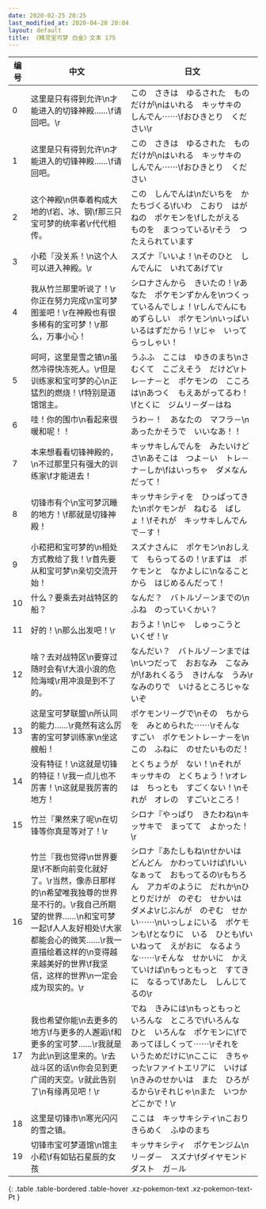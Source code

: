 ```yaml
---
date: 2020-02-25 20:25
last_modified_at: 2020-04-20 20:04
layout: default
title: 《精灵宝可梦 白金》文本 175
---
```

| 编号 | 中文 | 日文 |
| ---- | ---- | ---- |
| 0 | 这里是只有得到允许\n才能进入的切锋神殿……\f请回吧。\r | この　さきは　ゆるされた　ものだけが\nはいれる　キッサキの　しんでん⋯⋯\fおひきとり　ください\r |
| 1 | 这里是只有得到允许\n才能进入的切锋神殿……\f请回吧。 | この　さきは　ゆるされた　ものだけが\nはいれる　キッサキの　しんでん⋯⋯\fおひきとり　ください |
| 2 | 这个神殿\n供奉着构成大地的\f岩、冰、钢\f那三只宝可梦的统率者\r代代相传。 | この　しんでんは\nだいちを　かたちづくる\fいわ　こおり　はがねの　ポケモンを\fしたがえる　ものを　まつっている\rそう　つたえられています |
| 3 | 小菘『没关系！\n这个人可以进入神殿。\r | スズナ『いいよ！\nそのひと　しんでんに　いれてあげて\r |
| 4 | 我从竹兰那里听说了！\r你正在努力完成\n宝可梦图鉴吧！\r在神殿也有很多稀有的宝可梦！\r那么，万事小心！ | シロナさんから　きいたの！\rあなた　ポケモンずかんを\nつくっているんでしょ！\rしんでんにも　めずらしい　ポケモン\nいっぱい　いるはずだから！\rじゃ　いってらっしゃい！ |
| 5 | 呵呵，这里是雪之镇\n虽然冷得快冻死人。\r但是训练家和宝可梦的心\n正猛烈的燃烧！\f特别是道馆馆主。 | うふふ　ここは　ゆきのまち\nさむくて　こごえそう　だけど\rトレ－ナ－と　ポケモンの　こころは\nあつく　もえあがってるわ！\fとくに　ジムリ－ダ－はね |
| 6 | 哇！你的围巾\n看起来很暖和呢！！ | うわ－！　あなたの　マフラ－\nあったかそうで　いいなあ！！ |
| 7 | 本来想看看切锋神殿的，\n不过那里只有强大的训练家\f才能进去！ | キッサキしんでんを　みたいけどさ\nあそこは　つよ－い　トレ－ナ－しか\fはいっちゃ　ダメなんだって！ |
| 8 | 切锋市有个\n宝可梦沉睡的地方！\f那就是切锋神殿！ | キッサキシティを　ひっぱってきた\nポケモンが　ねむる　ばしょ！\fそれが　キッサキしんでん　で－す！ |
| 9 | 小菘把和宝可梦的\n相处方式教给了我！\r首先要从和宝可梦\n亲切交流开始！ | スズナさんに　ポケモン\nおしえて　もらってるの！\rまずは　ポケモンと　なかよしに\nなることから　はじめるんだって！ |
| 10 | 什么？要乘去对战特区的船？ | なんだ？　バトルゾ－ンまでの\nふね　のっていくかい？ |
| 11 | 好的！\n那么出发吧！\r | おうよ！\nじゃ　しゅっこうと　いくぜ！\r |
| 12 | 啥？去对战特区\n要穿过随时会有\f大浪小浪的危险海域\r用冲浪是到不了的。 | なんだい？　バトルゾ－ンまでは\nいつだって　おおなみ　こなみが\fあれくるう　きけんな　うみ\rなみのりで　いけるところじゃないぞ |
| 13 | 这是宝可梦联盟\n所认同的能力……\r竟然有这么厉害的宝可梦训练家\n坐这艘船！ | ポケモンリ－グで\nその　ちからを　みとめられた⋯⋯\rそんな　すごい　ポケモントレ－ナ－を\nこの　ふねに　のせたいものだ！ |
| 14 | 没有特征！\n这就是切锋的特征！\r我一点儿也不厉害！\n这就是我厉害的地方！ | とくちょうが　ない！\nそれが　キッサキの　とくちょう！\rオレは　ちっとも　すごくない！\nそれが　オレの　すごいところ！ |
| 15 | 竹兰『果然来了呢\n在切锋等你真是等对了！\r | シロナ『やっぱり　きたわね\nキッサキで　まってて　よかった！\r |
| 16 | 竹兰『我也觉得\n世界要是\f不断向前变化就好了。\r当然，像赤日那样的\n希望唯我独尊的世界是不行的。\r我自己所期望的世界……\n和宝可梦一起\f人人友好相处\f大家都能会心的微笑……\r我一直描绘着这样的\n变得越来越美好的世界\f我坚信，这样的世界\n一定会成为现实的。\r | シロナ『あたしもね\nせかいは　どんどん　かわっていけば\fいいなぁって　おもってるの\rもちろん　アカギのように　だれか\nひとりだけが　のぞむ　せかいは　ダメよ\rじぶんが　のぞむ　せかい⋯⋯\nいっしょにいる　ポケモンも\fとなりに　いる　ひとも\fいいねって　えがおに　なるような⋯⋯\rそんな　せかいに　かえていけば\nもっともっと　すてきに　なるって\fあたし　しんじてるの\r |
| 17 | 我也希望你能\n去更多的地方\f与更多的人邂逅\f和更多的宝可梦……\r我就是为此\n到这里来的。\r去战斗区的话\n你会见到更广阔的天空。\r就此告别了\n有缘再见吧！\r | でね　きみには\nもっともっと　いろんな　ところで\fいろんな　ひと　いろんな　ポケモンに\fであってほしくって⋯⋯\rそれを　いうためだけに\nここに　きちゃった\rファイトエリアに　いけば\nきみのせかいは　また　ひろがるから\rそれじゃ\nまた　いつか　どこかで！\r |
| 18 | 这里是切锋市\n寒光闪闪的雪之镇。 | ここは　キッサキシティ\nこおり　きらめく　ふゆのまち |
| 19 | 切锋市宝可梦道馆\n馆主小菘\f有如钻石星辰的女孩 | キッサキシティ　ポケモンジム\nリ－ダ－　スズナ\fダイヤモンドダスト　ガ－ル |
{: .table .table-bordered .table-hover .xz-pokemon-text .xz-pokemon-text-Pt }